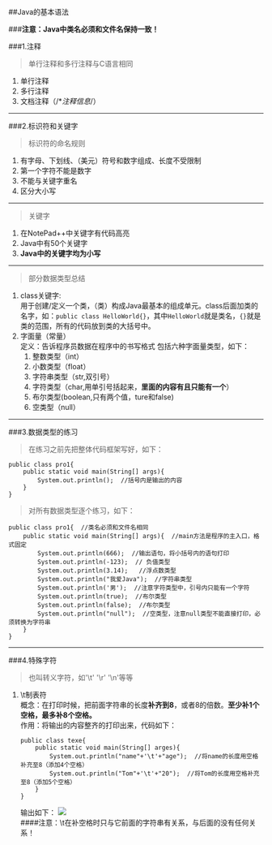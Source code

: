 ##Java的基本语法

###**注意：Java中类名必须和文件名保持一致！**

###1.注释
>单行注释和多行注释与C语言相同　　

1. 单行注释
2. 多行注释
3. 文档注释（/**注释信息*/）
***
###2.标识符和关键字
>标识符的命名规则  

1. 有字母、下划线、（美元）符号和数字组成、长度不受限制
2. 第一个字符不能是数字
3. 不能与关键字重名
4. 区分大小写
***
>关键字  

1. 在NotePad++中关键字有代码高亮
2. Java中有50个关键字
3. **Java中的关键字均为小写**
***
>部分数据类型总结  

1. class关键字:  
用于创建/定义一个类，（类）构成Java最基本的组成单元。class后面加类的名字，如：`public class HelloWorld{}`，其中`HelloWorld`就是类名，`{}`就是类的范围，所有的代码放到类的大括号中。
2. 字面量（常量）  
定义：告诉程序员数据在程序中的书写格式
包括六种字面量类型，如下：
	1. 整数类型（int）
	2. 小数类型（float）
	3. 字符串类型（str,双引号）
	4. 字符类型（char,用单引号括起来，**里面的内容有且只能有一个**）
	5. 布尔类型(boolean,只有两个值，ture和false)
	6. 空类型（null）
***
###3.数据类型的练习
>在练习之前先把整体代码框架写好，如下：  

	public class pro1{
		public static void main(String[] args){
			System.out.println();  //括号内是输出的内容
		}
	}

>对所有数据类型逐个练习，如下：  

	public class pro1{  //类名必须和文件名相同
		public static void main(String[] args){  //main方法是程序的主入口，格式固定
			System.out.println(666);  //输出语句，将小括号内的语句打印
			System.out.println(-123);  // 负值类型
			System.out.println(3.14);   //浮点数类型
			System.out.println("我爱Java");  //字符串类型
			System.out.println('男');  //注意字符类型中，引号内只能有一个字符
			System.out.println(true);  //布尔类型
			System.out.println(false);  //布尔类型
			System.out.println("null");  //空类型，注意null类型不能直接打印，必须转换为字符串
		}
	}

***
###4.特殊字符

>也叫转义字符，如'\t' '\r'  '\n'等等  

1.  \t制表符  
概念：在打印时候，把前面字符串的长度**补齐到8**，或者8的倍数。**至少补1个空格，最多补8个空格。**  
作用：将输出的内容整齐的打印出来，代码如下：     

		public class texe{
			public static void main(String[] arges){
				System.out.println("name"+'\t'+"age");  //将name的长度用空格补充至8（添加4个空格）
				System.out.println("Tom"+'\t'+"20");  //将Tom的长度用空格补充至8（添加5个空格）	
			}
		}
	输出如下：    ![](texe.png)    
	####注意：\t在补空格时只与它前面的字符串有关系，与后面的没有任何关系！
